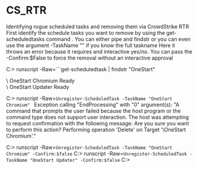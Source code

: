 # CS_RTR


Identifying rogue scheduled tasks and removing them via CrowdStrike RTR
First identify the schedule tasks you want to remove by using the get-scheduledtasks command .
You can either pipe and findstr or you can even use the argument -TaskName "" if you know the full taskname
Here it throws an error because it requires and interactive yes/no. You can pass the -Confirm:$False to force the removal without an interactive approval

C:\> runscript -Raw=```get-scheduledtask | findstr "OneStart"

\                                              OneStart Chromium                 Ready     
\                                              OneStart Updater                  Ready


C:\> runscript -Raw=```Unregister-ScheduledTask -TaskName "OneStart Chromium" ```
Exception calling "EndProcessing" with "0" argument(s): "A command that prompts the user failed because the host program or the command type does not support user interaction. The host was attempting to request confirmation with the following message: Are you sure you want to perform this action?
Performing operation 'Delete' on Target '\OneStart Chromium'."

C:\> runscript -Raw=```Unregister-ScheduledTask -TaskName "OneStart Chromium" -Confirm:$false```
C:\> runscript -Raw=```Unregister-ScheduledTask -TaskName "OneStart Updater" -Confirm:$false```
C:\>
